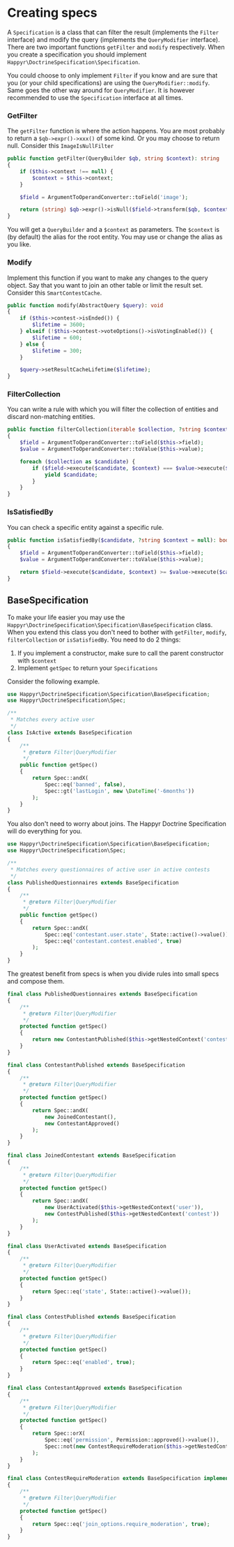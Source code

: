 # Creating specs

A `Specification` is a class that can filter the result (implements the `Filter` interface) and modify the query
(implements the `QueryModifier` interface). There are two important functions `getFilter` and `modify` respectively.
When you create a specification you should implement `Happyr\DoctrineSpecification\Specification`.

You could choose to only implement `Filter` if you know and are sure that you (or your child
specifications) are using the `QueryModifier::modify`. Same goes the other way around for `QueryModifier`. It is
however recommended to use the `Specification` interface at all times.

### GetFilter

The `getFilter` function is where the action happens. You are most probably to return a `$qb->expr()->xxx()` of some kind. Or you may
choose to return null. Consider this `ImageIsNullFilter`

```php
public function getFilter(QueryBuilder $qb, string $context): string
{
    if ($this->context !== null) {
        $context = $this->context;
    }

    $field = ArgumentToOperandConverter::toField('image');

    return (string) $qb->expr()->isNull($field->transform($qb, $context));
}
```

You will get a `QueryBuilder` and a `$context` as parameters. The `$context` is (by default) the alias for the root
entity. You may use or change the alias as you like.

### Modify

Implement this function if you want to make any changes to the query object. Say that you want to join an other table
or limit the result set. Consider this `SmartContestCache`.

```php
public function modify(AbstractQuery $query): void
{
    if ($this->contest->isEnded()) {
        $lifetime = 3600;
    } elseif (!$this->contest->voteOptions()->isVotingEnabled()) {
        $lifetime = 600;
    } else {
        $lifetime = 300;
    }

    $query->setResultCacheLifetime($lifetime);
}
```

### FilterCollection

You can write a rule with which you will filter the collection of entities and discard non-matching entities.

```php
public function filterCollection(iterable $collection, ?string $context = null): iterable
{
    $field = ArgumentToOperandConverter::toField($this->field);
    $value = ArgumentToOperandConverter::toValue($this->value);

    foreach ($collection as $candidate) {
        if ($field->execute($candidate, $context) === $value->execute($candidate, $context))) {
            yield $candidate;
        }
    }
}
```

### IsSatisfiedBy

You can check a specific entity against a specific rule.

```php
public function isSatisfiedBy($candidate, ?string $context = null): bool
{
    $field = ArgumentToOperandConverter::toField($this->field);
    $value = ArgumentToOperandConverter::toValue($this->value);

    return $field->execute($candidate, $context) >= $value->execute($candidate, $context);
}
```

## BaseSpecification

To make your life easier you may use the `Happyr\DoctrineSpecification\Specification\BaseSpecification` class. When you
extend  this class you don't need to bother with `getFilter`, `modify`, `filterCollection` or `isSatisfiedBy`. You need
to do 2 things:

1. If you implement a constructor, make sure to call the parent constructor with `$context`
2. Implement `getSpec` to return your `Specifications`

Consider the following example.

```php
use Happyr\DoctrineSpecification\Specification\BaseSpecification;
use Happyr\DoctrineSpecification\Spec;

/**
 * Matches every active user
 */
class IsActive extends BaseSpecification
{
    /**
     * @return Filter|QueryModifier
     */
    public function getSpec()
    {
        return Spec::andX(
            Spec::eq('banned', false),
            Spec::gt('lastLogin', new \DateTime('-6months'))
        );
    }
}
```

You also don't need to worry about joins. The Happyr Doctrine Specification will do everything for you.

```php
use Happyr\DoctrineSpecification\Specification\BaseSpecification;
use Happyr\DoctrineSpecification\Spec;

/**
 * Matches every questionnaires of active user in active contests
 */
class PublishedQuestionnaires extends BaseSpecification
{
    /**
     * @return Filter|QueryModifier
     */
    public function getSpec()
    {
        return Spec::andX(
            Spec::eq('contestant.user.state', State::active()->value()),
            Spec::eq('contestant.contest.enabled', true)
        );
    }
}
```

The greatest benefit from specs is when you divide rules into small specs and compose them.

```php
final class PublishedQuestionnaires extends BaseSpecification
{
    /**
     * @return Filter|QueryModifier
     */
    protected function getSpec()
    {
        return new ContestantPublished($this->getNestedContext('contestant'));
    }
}

final class ContestantPublished extends BaseSpecification
{
    /**
     * @return Filter|QueryModifier
     */
    protected function getSpec()
    {
        return Spec::andX(
            new JoinedContestant(),
            new ContestantApproved()
        );
    }
}

final class JoinedContestant extends BaseSpecification
{
    /**
     * @return Filter|QueryModifier
     */
    protected function getSpec()
    {
        return Spec::andX(
            new UserActivated($this->getNestedContext('user')),
            new ContestPublished($this->getNestedContext('contest'))
        );
    }
}

final class UserActivated extends BaseSpecification
{
    /**
     * @return Filter|QueryModifier
     */
    protected function getSpec()
    {
        return Spec::eq('state', State::active()->value());
    }
}

final class ContestPublished extends BaseSpecification
{
    /**
     * @return Filter|QueryModifier
     */
    protected function getSpec()
    {
        return Spec::eq('enabled', true);
    }
}

final class ContestantApproved extends BaseSpecification
{
    /**
     * @return Filter|QueryModifier
     */
    protected function getSpec()
    {
        return Spec::orX(
            Spec::eq('permission', Permission::approved()->value()),
            Spec::not(new ContestRequireModeration($this->getNestedContext('contest')))
        );
    }
}

final class ContestRequireModeration extends BaseSpecification implements Satisfiable
{
    /**
     * @return Filter|QueryModifier
     */
    protected function getSpec()
    {
        return Spec::eq('join_options.require_moderation', true);
    }
}
```

